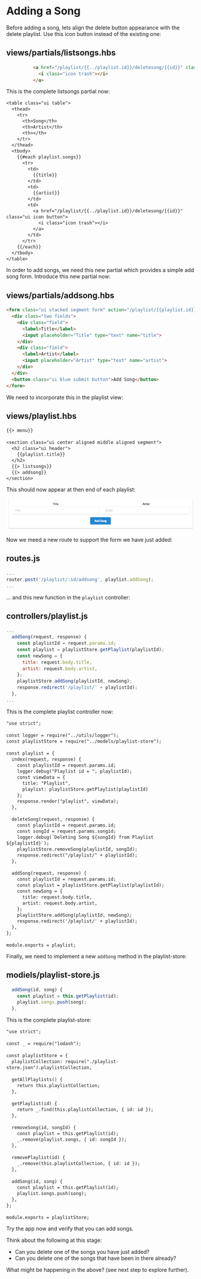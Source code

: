 # Adding a Song

Before adding a song, lets align the delete button appearance with the delete playlist. Use this icon button instead of the existing one:

## views/partials/listsongs.hbs

~~~html
          <a href="/playlist/{{../playlist.id}}/deletesong/{{id}}" class="ui icon button">
            <i class="icon trash"></i>
          </a>
~~~

This is the complete listsongs partial now:

~~~
<table class="ui table">
  <thead>
    <tr>
      <th>Song</th>
      <th>Artist</th>
      <th></th>
    </tr>
  </thead>
  <tbody>
    {{#each playlist.songs}}
      <tr>
        <td>
          {{title}}
        </td>
        <td>
          {{artist}}
        </td>
        <td>
          <a href="/playlist/{{../playlist.id}}/deletesong/{{id}}" class="ui icon button">
            <i class="icon trash"></i>
          </a>
        </td>
      </tr>
    {{/each}}
  </tbody>
</table>
~~~

In order to add songs, we need this new partial which provides a simple add song form. Introduce this new partial now:

## views/partials/addsong.hbs

~~~html
<form class="ui stacked segment form" action="/playlist/{{playlist.id}}/addsong" method="POST">
  <div class="two fields">
    <div class="field">
      <label>Title</label>
      <input placeholder="Title" type="text" name="title">
    </div>
    <div class="field">
      <label>Artist</label>
      <input placeholder="Artist" type="text" name="artist">
    </div>
  </div>
  <button class="ui blue submit button">Add Song</button>
</form>
~~~

We need to incorporate this in the playlist view:

## views/playlist.hbs

~~~
{{> menu}}

<section class="ui center aligned middle aligned segment">
  <h2 class="ui header">
    {{playlist.title}}
  </h2>
  {{> listsongs}}
  {{> addsong}}
</section>
~~~

This should now appear at then end of each playlist:

![](img/01.png)

Now we meed a new route to support the form we have just added:

## routes.js

~~~js
...
router.post('/playlist/:id/addsong', playlist.addSong);
...
~~~

... and this new function in the `playlist` controller:

## controllers/playlist.js

~~~js
...
  addSong(request, response) {
    const playlistId = request.params.id;
    const playlist = playlistStore.getPlaylist(playlistId);
    const newSong = {
      title: request.body.title,
      artist: request.body.artist,
    };
    playlistStore.addSong(playlistId, newSong);
    response.redirect('/playlist/' + playlistId);
  },
...
~~~

This is the complete playlist controller now:

~~~
"use strict";

const logger = require("../utils/logger");
const playlistStore = require("../models/playlist-store");

const playlist = {
  index(request, response) {
    const playlistId = request.params.id;
    logger.debug("Playlist id = ", playlistId);
    const viewData = {
      title: "Playlist",
      playlist: playlistStore.getPlaylist(playlistId)
    };
    response.render("playlist", viewData);
  },

  deleteSong(request, response) {
    const playlistId = request.params.id;
    const songId = request.params.songid;
    logger.debug(`Deleting Song ${songId} from Playlist ${playlistId}`);
    playlistStore.removeSong(playlistId, songId);
    response.redirect("/playlist/" + playlistId);
  },
  
  addSong(request, response) {
    const playlistId = request.params.id;
    const playlist = playlistStore.getPlaylist(playlistId);
    const newSong = {
      title: request.body.title,
      artist: request.body.artist,
    };
    playlistStore.addSong(playlistId, newSong);
    response.redirect('/playlist/' + playlistId);
  },
};

module.exports = playlist;

~~~

Finally, we need to implement a new  `addSong` method in the playlist-store:

## modiels/playlist-store.js

~~~js
  addSong(id, song) {
    const playlist = this.getPlaylist(id);
    playlist.songs.push(song);
  },
~~~

This is the complete playlist-store:

~~~
"use strict";

const _ = require("lodash");

const playlistStore = {
  playlistCollection: require("./playlist-store.json").playlistCollection,

  getAllPlaylists() {
    return this.playlistCollection;
  },

  getPlaylist(id) {
    return _.find(this.playlistCollection, { id: id });
  },

  removeSong(id, songId) {
    const playlist = this.getPlaylist(id);
    _.remove(playlist.songs, { id: songId });
  },
  
  removePlaylist(id) {
    _.remove(this.playlistCollection, { id: id });
  },
  
  addSong(id, song) {
    const playlist = this.getPlaylist(id);
    playlist.songs.push(song);
  },
};

module.exports = playlistStore;
~~~

Try the app  now and verify that you can add songs.

Think about the following at this stage:

- Can you delete one of the songs you have just added? 
- Can you delete one of the songs that have been in there already? 

What might be happening in the above? (see next step to explore further).
